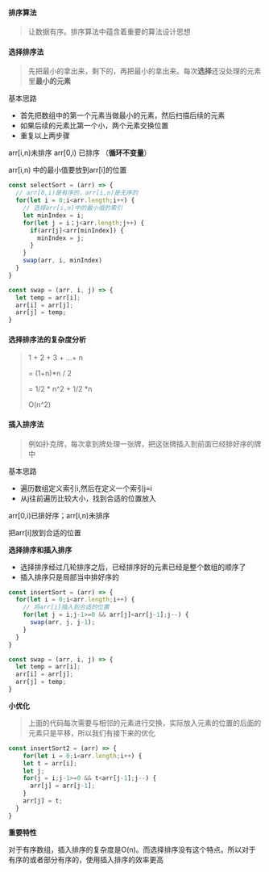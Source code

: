 #### 排序算法

> 让数据有序。排序算法中蕴含着重要的算法设计思想

#### 选择排序法

> 先把最小的拿出来，剩下的，再把最小的拿出来。每次**选择**还没处理的元素里**最小的元素**

基本思路

- 首先把数组中的第一个元素当做最小的元素，然后扫描后续的元素
- 如果后续的元素比第一个小，两个元素交换位置
- 重复以上两步骤

arr[i,n)未排序 arr[0,i) 已排序  （**循环不变量**）

arr[i,n) 中的最小值要放到arr[i]的位置

```javascript
const selectSort = (arr) => {
  // arr[0,i)是有序的，arr[i,n)是无序的
  for(let i = 0;i<arr.length;i++) {
    // 选择arr[i,n)中的最小值的索引
    let minIndex = i;
    for(let j = i；j<arr.length;j++) {
      if(arr[j]<arr[minIndex]) {
        minIndex = j;
      }
    }
    swap(arr, i, minIndex)
  }
}

const swap = (arr, i, j) => {
  let temp = arr[i];
  arr[i] = arr[j];
  arr[j] = temp;
}
```

#### 选择排序法的复杂度分析

> 1 + 2 + 3 + ...+ n
>
> = (1+n)*n / 2
>
> = 1/2 * n^2 + 1/2 *n
>
> O(n^2)

#### 插入排序法

> 例如扑克牌，每次拿到牌处理一张牌，把这张牌插入到前面已经排好序的牌中

基本思路

- 遍历数组定义索引i,然后在定义一个索引j=i
- 从j往前遍历比较大小，找到合适的位置放入

arr[0,i)已排好序；arr[i,n)未排序

把arr[i]放到合适的位置

**选择排序和插入排序**

- 选择排序经过几轮排序之后，已经排序好的元素已经是整个数组的顺序了
- 插入排序只是局部当中排好序的

```javascript
const insertSort = (arr) => {
  for(let i = 0;i<arr.length;i++) {
    // 将arr[i]插入到合适的位置
    for(let j = i;j-1>=0 && arr[j]<arr[j-1];j--) {
      swap(arr, j, j-1);
    }
  }
}

const swap = (arr, i, j) => {
  let temp = arr[i];
  arr[i] = arr[j];
  arr[j] = temp;
}
```

**小优化**

> 上面的代码每次需要与相邻的元素进行交换，实际放入元素的位置的后面的元素只是平移，所以我们有接下来的优化

```javascript
const insertSort2 = (arr) => {
	for(let i = 0;i<arr.length;i++) {
    let t = arr[i];
    let j;
    for(j = i;j-1>=0 && t<arr[j-1];j--) {
      arr[j] = arr[j-1];
    }
    arr[j] = t;
  }
}
```

**重要特性**

对于有序数组，插入排序的复杂度是O(n)。而选择排序没有这个特点。所以对于有序的或者部分有序的，使用插入排序的效率更高

